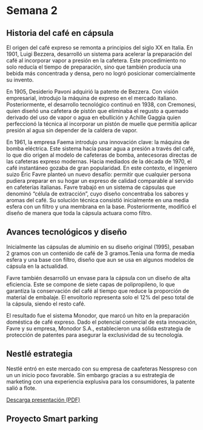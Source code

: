 # Semana 2

## Historia del café en cápsula


El origen del café expreso se remonta a principios del siglo XX en Italia. En 1901, Luigi Bezzera, desarrolló un sistema para acelerar la preparación del café al incorporar vapor a presión en la cafetera. Este procedimiento no solo reducía el tiempo de preparación, sino que también producía una bebida más concentrada y densa, pero no logró posicionar comercialmente su invento.
 
En 1905, Desiderio Pavoni adquirió la patente de Bezzera. Con visión empresarial, introdujo la máquina de expreso en el mercado italiano. Posteriormente, el desarrollo tecnológico continuó en 1938, con Cremonesi, quien diseñó una cafetera de pistón que eliminaba el regusto a quemado derivado del uso de vapor o agua en ebullición y Achille Gaggia quien perfeccionó la técnica al incorporar un pistón de muelle que permitía aplicar presión al agua sin depender de la caldera de vapor. 
 
En 1961, la empresa Faema introdujo una innovación clave: la máquina de bomba eléctrica. Este sistema hacía pasar agua a presión a través del café, lo que dio origen al modelo de cafeteras de bomba, antecesoras directas de las cafeteras expreso modernas.
Hacia mediados de la década de 1970, el café instantáneo gozaba de gran popularidad. En este contexto, el ingeniero suizo Éric Favre planteó un nuevo desafío: permitir que cualquier persona pudiera preparar en su hogar un expreso de calidad comparable al servido en cafeterías italianas. Favre trabajó en un sistema de cápsulas que denominó “célula de extracción”, cuyo diseño concentraba los sabores y aromas del café. Su solución técnica consistió inicialmente en una media esfera con un filtro y una membrana en la base. Posteriormente, modificó el diseño de manera que toda la cápsula actuara como filtro.

## Avances tecnológicos y diseño

Inicialmente las cápsulas de aluminio en su diseño original (1995), pesaban 2 gramos con un contenido de café de 3 gramos.Tenía una forma de media esfera y una base con filtro, diseño que aun se usa en algunos modelos de cápsula en la actualidad.

Favre también desarrolló un envase para la cápsula con un diseño de alta eficiencia. Este se compone de siete capas de polipropileno, lo que garantiza la conservación del café al tiempo que reduce la proporción de material de embalaje. El envoltorio representa solo el 12% del peso total de la cápsula, siendo el resto café.

El resultado fue el sistema Monodor, que marcó un hito en la preparación doméstica de café expreso. Dado el potencial comercial de esta innovación, Favre y su empresa, Monodor S.A., establecieron una sólida estrategia de protección de patentes para asegurar la exclusividad de su tecnología.

## Nestlé estrategia

Nestlé entró en este mercado con su empresa de caafeteras Nesspreso con un un inicio poco favorable. Sin embargo gracias a su estrategia de marketing con una experiencia explusiva para los consumidores, la patente salió a flote.

[Descarga presentación (PDF)](../recursos/archivos/cafe.pdf)



## Proyecto Smart parking

